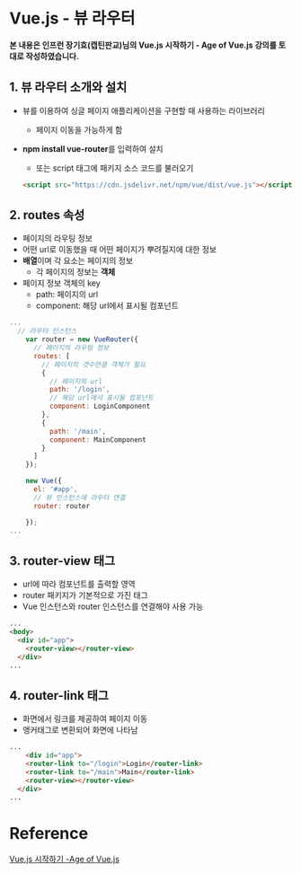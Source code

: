 # Vue.js - 뷰 라우터

**본 내용은 인프런 장기효(캡틴판교)님의 Vue.js 시작하기 - Age of Vue.js 강의를 토대로 작성하였습니다.**



## 1. 뷰 라우터 소개와 설치

* 뷰를 이용하여 싱글 페이지 애플리케이션을 구현할 때 사용하는 라이브러리

  * 페이지 이동을 가능하게 함

* **npm install vue-router**를 입력하여 설치

  * 또는 script 태그에 패키지 소스 코드를 불러오기

  ```html
  <script src="https://cdn.jsdelivr.net/npm/vue/dist/vue.js"></script>
  ```
  
  



## 2. routes 속성

* 페이지의 라우팅 정보
* 어떤 url로 이동했을 때 어떤 페이지가 뿌려질지에 대한 정보
* **배열**이며 각 요소는 페이지의 정보
  * 각 페이지의 정보는 **객체**
* 페이지 정보 객체의 key
  * path: 페이지의 url
  * component: 해당 url에서 표시될 컴포넌트

```JavaScript
...
  // 라우터 인스턴스
    var router = new VueRouter({
      // 페이지의 라우팅 정보
      routes: [
        // 페이지의 갯수만큼 객체가 필요
        {
          // 페이지의 url
          path: '/login',
          // 해당 url에서 표시될 컴포넌트
          component: LoginComponent
        },
        {
          path: '/main',
          component: MainComponent
        }
      ]
    });

    new Vue({
      el: '#app',
      // 뷰 인스턴스에 라우터 연결
      router: router

    });
...
```



## 3. router-view 태그

* url에 따라 컴포넌트를 출력할 영역
* router 패키지가 기본적으로 가진 태그
* Vue 인스턴스와 router 인스턴스를 연결해야 사용 가능

```html
...
<body>
  <div id="app">
    <router-view></router-view>
  </div>
...
```



## 4. router-link 태그

* 화면에서 링크를 제공하여 페이지 이동
* 앵커태그로 변환되어 화면에 나타남

```html
...  
	<div id="app">
    <router-link to="/login">Login</router-link>
    <router-link to="/main">Main</router-link>
    <router-view></router-view>
  </div>
...
```





# Reference

[Vue.js 시작하기 -Age of Vue.js](https://www.inflearn.com/course/Age-of-Vuejs/dashboard)

